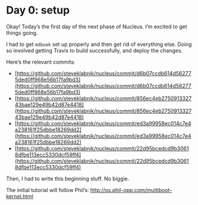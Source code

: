 # Day 0: setup

Okay! Today’s the first day of the next phase of Nucleus. I’m excited to get
things going.

I had to get `mdbook` set up properly and then get rid of everything else.
Doing so involved getting Travis to build successfully, and deploy the changes.

Here’s the relevant commits:

* [https://github.com/steveklabnik/nucleus/commit/d6b07ccdb614d562775ded0ff968e56b17fa9bd3](https://github.com/steveklabnik/nucleus/commit/d6b07ccdb614d562775ded0ff968e56b17fa9bd3)
* [https://github.com/steveklabnik/nucleus/commit/856ec4eb275091332743bae129e49b42d87e4418](https://github.com/steveklabnik/nucleus/commit/856ec4eb275091332743bae129e49b42d87e4418)
* [https://github.com/steveklabnik/nucleus/commit/ed3a99958ec014c7e4a238161f25dbbe18269dd2](https://github.com/steveklabnik/nucleus/commit/ed3a99958ec014c7e4a238161f25dbbe18269dd2)
* [https://github.com/steveklabnik/nucleus/commit/22d95bcedcd9b30618dfbe113ecc5330dcf59ff4](https://github.com/steveklabnik/nucleus/commit/22d95bcedcd9b30618dfbe113ecc5330dcf59ff4)

Then, I had to write this beginning stuff. No biggie.

The initial tutorial will follow Phil’s: http://os.phil-opp.com/multiboot-kernel.html
